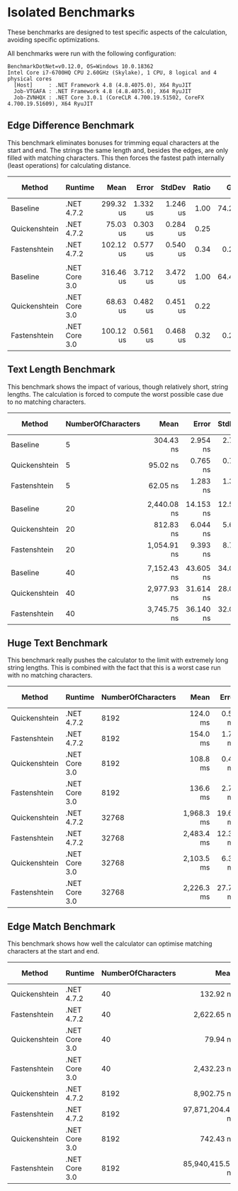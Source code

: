 # Isolated Benchmarks

These benchmarks are designed to test specific aspects of the calculation, avoiding specific optimizations.

All benchmarks were run with the following configuration:

```
BenchmarkDotNet=v0.12.0, OS=Windows 10.0.18362
Intel Core i7-6700HQ CPU 2.60GHz (Skylake), 1 CPU, 8 logical and 4 physical cores
  [Host]     : .NET Framework 4.8 (4.8.4075.0), X64 RyuJIT
  Job-VTGAFA : .NET Framework 4.8 (4.8.4075.0), X64 RyuJIT
  Job-ZVNHQX : .NET Core 3.0.1 (CoreCLR 4.700.19.51502, CoreFX 4.700.19.51609), X64 RyuJIT
```

## Edge Difference Benchmark

This benchmark eliminates bonuses for trimming equal characters at the start and end.
The strings the same length and, besides the edges, are only filled with matching characters.
This then forces the fastest path internally (least operations) for calculating distance.

|        Method |       Runtime |      Mean |    Error |   StdDev | Ratio |   Gen 0 |   Gen 1 | Gen 2 | Allocated |
|-------------- |-------------- |----------:|---------:|---------:|------:|--------:|--------:|------:|----------:|
|      Baseline |    .NET 4.7.2 | 299.32 us | 1.332 us | 1.246 us |  1.00 | 74.2188 | 20.9961 |     - |  301049 B |
| Quickenshtein |    .NET 4.7.2 |  75.03 us | 0.303 us | 0.284 us |  0.25 |       - |       - |     - |         - |
|  Fastenshtein |    .NET 4.7.2 | 102.12 us | 0.577 us | 0.540 us |  0.34 |  0.2441 |       - |     - |    1092 B |
|               |               |           |          |          |       |         |         |       |           |
|      Baseline | .NET Core 3.0 | 316.46 us | 3.712 us | 3.472 us |  1.00 | 64.4531 | 22.4609 |     - |  291737 B |
| Quickenshtein | .NET Core 3.0 |  68.63 us | 0.482 us | 0.451 us |  0.22 |       - |       - |     - |         - |
|  Fastenshtein | .NET Core 3.0 | 100.12 us | 0.561 us | 0.468 us |  0.32 |  0.2441 |       - |     - |    1088 B |

## Text Length Benchmark

This benchmark shows the impact of various, though relatively short, string lengths.
The calculation is forced to compute the worst possible case due to no matching characters.

|        Method | NumberOfCharacters |        Mean |     Error |    StdDev | Ratio |  Gen 0 | Gen 1 | Gen 2 | Allocated |
|-------------- |------------------- |------------:|----------:|----------:|------:|-------:|------:|------:|----------:|
|      Baseline |                  5 |   304.43 ns |  2.954 ns |  2.763 ns |  1.00 | 0.1707 |     - |     - |     536 B |
| Quickenshtein |                  5 |    95.02 ns |  0.765 ns |  0.716 ns |  0.31 |      - |     - |     - |         - |
|  Fastenshtein |                  5 |    62.05 ns |  1.283 ns |  1.317 ns |  0.20 | 0.0153 |     - |     - |      48 B |
|               |                    |             |           |           |       |        |       |       |           |
|      Baseline |                 20 | 2,440.08 ns | 14.153 ns | 12.546 ns |  1.00 | 0.8659 |     - |     - |    2720 B |
| Quickenshtein |                 20 |   812.83 ns |  6.044 ns |  5.654 ns |  0.33 |      - |     - |     - |         - |
|  Fastenshtein |                 20 | 1,054.91 ns |  9.393 ns |  8.786 ns |  0.43 | 0.0324 |     - |     - |     104 B |
|               |                    |             |           |           |       |        |       |       |           |
|      Baseline |                 40 | 7,152.43 ns | 43.605 ns | 34.044 ns |  1.00 | 2.6779 |     - |     - |    8400 B |
| Quickenshtein |                 40 | 2,977.93 ns | 31.614 ns | 28.025 ns |  0.42 |      - |     - |     - |         - |
|  Fastenshtein |                 40 | 3,745.75 ns | 36.140 ns | 32.037 ns |  0.52 | 0.0572 |     - |     - |     184 B |

## Huge Text Benchmark

This benchmark really pushes the calculator to the limit with extremely long string lengths.
This is combined with the fact that this is a worst case run with no matching characters.

|        Method |       Runtime | NumberOfCharacters |       Mean |    Error |   StdDev | Gen 0 | Gen 1 | Gen 2 | Allocated |
|-------------- |-------------- |------------------- |-----------:|---------:|---------:|------:|------:|------:|----------:|
| Quickenshtein |    .NET 4.7.2 |               8192 |   124.0 ms |  0.50 ms |  0.47 ms |     - |     - |     - |         - |
|  Fastenshtein |    .NET 4.7.2 |               8192 |   154.0 ms |  1.71 ms |  1.60 ms |     - |     - |     - |   32816 B |
| Quickenshtein | .NET Core 3.0 |               8192 |   108.8 ms |  0.48 ms |  0.45 ms |     - |     - |     - |         - |
|  Fastenshtein | .NET Core 3.0 |               8192 |   136.6 ms |  2.73 ms |  4.09 ms |     - |     - |     - |   32840 B |
| Quickenshtein |    .NET 4.7.2 |              32768 | 1,968.3 ms | 19.63 ms | 17.40 ms |     - |     - |     - |         - |
|  Fastenshtein |    .NET 4.7.2 |              32768 | 2,483.4 ms | 12.36 ms | 10.96 ms |     - |     - |     - |  131096 B |
| Quickenshtein | .NET Core 3.0 |              32768 | 2,103.5 ms |  6.38 ms |  5.33 ms |     - |     - |     - |         - |
|  Fastenshtein | .NET Core 3.0 |              32768 | 2,226.3 ms | 27.75 ms | 24.60 ms |     - |     - |     - |  131096 B |

## Edge Match Benchmark

This benchmark shows how well the calculator can optimise matching characters at the start and end.

|        Method |       Runtime | NumberOfCharacters |             Mean |            Error |           StdDev |  Gen 0 | Gen 1 | Gen 2 | Allocated |
|-------------- |-------------- |------------------- |-----------------:|-----------------:|-----------------:|-------:|------:|------:|----------:|
| Quickenshtein |    .NET 4.7.2 |                 40 |        132.92 ns |         1.441 ns |         1.348 ns |      - |     - |     - |         - |
|  Fastenshtein |    .NET 4.7.2 |                 40 |      2,622.65 ns |        23.465 ns |        21.949 ns | 0.0572 |     - |     - |     185 B |
| Quickenshtein | .NET Core 3.0 |                 40 |         79.94 ns |         0.846 ns |         0.792 ns |      - |     - |     - |         - |
|  Fastenshtein | .NET Core 3.0 |                 40 |      2,432.23 ns |        28.872 ns |        25.594 ns | 0.0572 |     - |     - |     184 B |
| Quickenshtein |    .NET 4.7.2 |               8192 |      8,902.75 ns |        81.773 ns |        76.491 ns |      - |     - |     - |         - |
|  Fastenshtein |    .NET 4.7.2 |               8192 | 97,871,204.44 ns | 1,248,954.715 ns | 1,168,273.015 ns |      - |     - |     - |   32816 B |
| Quickenshtein | .NET Core 3.0 |               8192 |        742.43 ns |         6.004 ns |         5.616 ns |      - |     - |     - |         - |
|  Fastenshtein | .NET Core 3.0 |               8192 | 85,940,415.56 ns | 1,157,319.269 ns | 1,082,557.162 ns |      - |     - |     - |   33597 B |